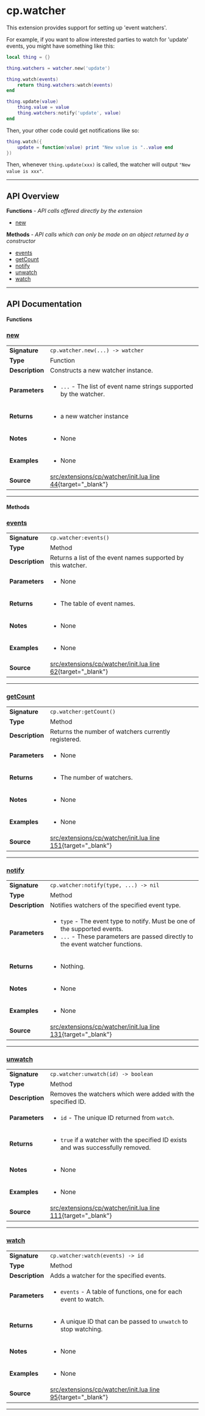 # cp.watcher

This extension provides support for setting up 'event watchers'.

For example, if you want to allow interested parties to watch for 'update'
events, you might have something like this:

```lua
local thing = {}

thing.watchers = watcher.new('update')

thing.watch(events)
	return thing.watchers:watch(events)
end

thing.update(value)
	thing.value = value
	thing.watchers:notify('update', value)
end
```

Then, your other code could get notifications like so:

```lua
thing.watch({
	update = function(value) print "New value is "..value end
})
```

Then, whenever `thing.update(xxx)` is called, the watcher will output `"New value is xxx"`.

---

## API Overview
**Functions** - _API calls offered directly by the extension_
 * [new](#new)

**Methods** - _API calls which can only be made on an object returned by a constructor_
 * [events](#events)
 * [getCount](#getcount)
 * [notify](#notify)
 * [unwatch](#unwatch)
 * [watch](#watch)


---

## API Documentation

#### Functions


### [new](#new)

|                                             |                                                                                     |
| --------------------------------------------|-------------------------------------------------------------------------------------|
| **Signature**                               | `cp.watcher.new(...) -> watcher`                                                                    |
| **Type**                                    | Function                                                                     |
| **Description**                             | Constructs a new watcher instance.                                                                     |
| **Parameters**                              | <ul><li>`...` - The list of event name strings supported by the watcher.</li></ul> |
| **Returns**                                 | <ul><li>a new watcher instance</li></ul>          |
| **Notes**                                   | <ul><li>None</li></ul> |
| **Examples**                                | <ul><li>None</li></ul> |
| **Source**                                  | [src/extensions/cp/watcher/init.lua line 44](https://github.com/CommandPost/CommandPost/blob/develop/src/extensions/cp/watcher/init.lua#L44){target="_blank"} |

---

#### Methods


### [events](#events)

|                                             |                                                                                     |
| --------------------------------------------|-------------------------------------------------------------------------------------|
| **Signature**                               | `cp.watcher:events()`                                                                    |
| **Type**                                    | Method                                                                     |
| **Description**                             | Returns a list of the event names supported by this watcher.                                                                     |
| **Parameters**                              | <ul><li>None</li></ul> |
| **Returns**                                 | <ul><li>The table of event names.</li></ul>          |
| **Notes**                                   | <ul><li>None</li></ul> |
| **Examples**                                | <ul><li>None</li></ul> |
| **Source**                                  | [src/extensions/cp/watcher/init.lua line 62](https://github.com/CommandPost/CommandPost/blob/develop/src/extensions/cp/watcher/init.lua#L62){target="_blank"} |

---


### [getCount](#getcount)

|                                             |                                                                                     |
| --------------------------------------------|-------------------------------------------------------------------------------------|
| **Signature**                               | `cp.watcher:getCount()`                                                                    |
| **Type**                                    | Method                                                                     |
| **Description**                             | Returns the number of watchers currently registered.                                                                     |
| **Parameters**                              | <ul><li>None</li></ul> |
| **Returns**                                 | <ul><li>The number of watchers.</li></ul>          |
| **Notes**                                   | <ul><li>None</li></ul> |
| **Examples**                                | <ul><li>None</li></ul> |
| **Source**                                  | [src/extensions/cp/watcher/init.lua line 151](https://github.com/CommandPost/CommandPost/blob/develop/src/extensions/cp/watcher/init.lua#L151){target="_blank"} |

---


### [notify](#notify)

|                                             |                                                                                     |
| --------------------------------------------|-------------------------------------------------------------------------------------|
| **Signature**                               | `cp.watcher:notify(type, ...) -> nil`                                                                    |
| **Type**                                    | Method                                                                     |
| **Description**                             | Notifies watchers of the specified event type.                                                                     |
| **Parameters**                              | <ul><li>`type`	- The event type to notify. Must be one of the supported events.</li><li>`...`	- These parameters are passed directly to the event watcher functions.</li></ul> |
| **Returns**                                 | <ul><li>Nothing.</li></ul>          |
| **Notes**                                   | <ul><li>None</li></ul> |
| **Examples**                                | <ul><li>None</li></ul> |
| **Source**                                  | [src/extensions/cp/watcher/init.lua line 131](https://github.com/CommandPost/CommandPost/blob/develop/src/extensions/cp/watcher/init.lua#L131){target="_blank"} |

---


### [unwatch](#unwatch)

|                                             |                                                                                     |
| --------------------------------------------|-------------------------------------------------------------------------------------|
| **Signature**                               | `cp.watcher:unwatch(id) -> boolean`                                                                    |
| **Type**                                    | Method                                                                     |
| **Description**                             | Removes the watchers which were added with the specified ID.                                                                     |
| **Parameters**                              | <ul><li>`id`		- The unique ID returned from `watch`.</li></ul> |
| **Returns**                                 | <ul><li>`true` if a watcher with the specified ID exists and was successfully removed.</li></ul>          |
| **Notes**                                   | <ul><li>None</li></ul> |
| **Examples**                                | <ul><li>None</li></ul> |
| **Source**                                  | [src/extensions/cp/watcher/init.lua line 111](https://github.com/CommandPost/CommandPost/blob/develop/src/extensions/cp/watcher/init.lua#L111){target="_blank"} |

---


### [watch](#watch)

|                                             |                                                                                     |
| --------------------------------------------|-------------------------------------------------------------------------------------|
| **Signature**                               | `cp.watcher:watch(events) -> id`                                                                    |
| **Type**                                    | Method                                                                     |
| **Description**                             | Adds a watcher for the specified events.                                                                     |
| **Parameters**                              | <ul><li>`events`		- A table of functions, one for each event to watch.</li></ul> |
| **Returns**                                 | <ul><li>A unique ID that can be passed to `unwatch` to stop watching.</li></ul>          |
| **Notes**                                   | <ul><li>None</li></ul> |
| **Examples**                                | <ul><li>None</li></ul> |
| **Source**                                  | [src/extensions/cp/watcher/init.lua line 95](https://github.com/CommandPost/CommandPost/blob/develop/src/extensions/cp/watcher/init.lua#L95){target="_blank"} |

---

